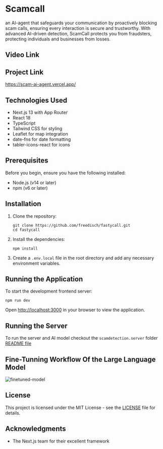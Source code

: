 # Scamcall

an AI-agent that safeguards your communication by proactively blocking scam calls, ensuring every interaction is secure and trustworthy. With advanced AI-driven detection, ScamCall protects you from fraudsters, protecting individuals and businesses from losses.

## Video Link


## Project Link

https://scam-ai-agent.vercel.app/

## Technologies Used

- Next.js 13 with App Router
- React 18
- TypeScript
- Tailwind CSS for styling
- Leaflet for map integration
- date-fns for date formatting
- tabler-icons-react for icons

## Prerequisites

Before you begin, ensure you have the following installed:
- Node.js (v14 or later)
- npm (v6 or later)

## Installation

1. Clone the repository:
   ```
   git clone https://github.com/freedisch/fastycall.git
   cd fastycall
   ```

2. Install the dependencies:
   ```
   npm install
   ```

3. Create a `.env.local` file in the root directory and add any necessary environment variables.

## Running the Application

To start the development frontend server:

```
npm run dev
```

Open [http://localhost:3000](http://localhost:3000) in your browser to view the application.


## Running the Server

To run the server and AI model checkout the `scamdetection.server` folder [README file](https://github.com/Freedisch/scam-ai-agent/tree/main/scamdetection.server)

## Fine-Tunning Workflow Of the Large Language Model

![finetuned-model](https://github.com/user-attachments/assets/968bc536-1589-4ddc-af90-23c80bdfdcf0)



## License

This project is licensed under the MIT License - see the [LICENSE](LICENSE) file for details.

## Acknowledgments

- The Next.js team for their excellent framework
